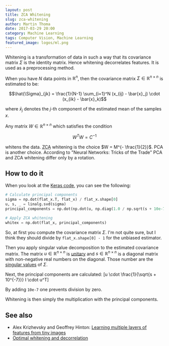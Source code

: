 ```yaml
---
layout: post
title: ZCA Whitening
slug: zca-whitening
author: Martin Thoma
date: 2017-03-29 20:00
category: Machine Learning
tags: Computer Vision, Machine Learning
featured_image: logos/ml.png
---
```

Whitening is a transformation of data in such a way that its covariance matrix $\Sigma$
is the identity matrix. Hence whitening decorrelates features. It is used as a
preprocessing method.

When you have $N$ data points in $\mathbb{R}^n$, then the covariance matrix
$\Sigma \in \mathbb{R}^{n \times n}$ is estimated to be:

$$\hat{\Sigma}_{jk} = \frac{1}{N-1} \sum_{i=1}^N (x_{ij} - \bar{x}_j) \cdot (x_{ik} - \bar{x}_k)$$

where $\bar{x}_j$ denotes the $j$-th component of the estimated mean of the
samples $x$.

Any matrix $W \in \mathbb{R}^{n \times n}$ which satisfies the condition

$$W^T W = C^{-1}$$

whitens the data. <abbr title="Zero-phase Component Analysis">ZCA</abbr>
whitening is the choice $W = M^{- \frac{1}{2}}$. PCA is another choice.
According to "Neural Networks: Tricks of the Trade" PCA and ZCA whitening
differ only by a rotation.


## How to do it

When you look at the <a href="https://github.com/fchollet/keras/blob/master/keras/preprocessing/image.py#L670-L674">Keras code</a>, you can see the following:

```python
# Calculate principal components
sigma = np.dot(flat_x.T, flat_x) / flat_x.shape[0]
u, s, _ = linalg.svd(sigma)
principal_components = np.dot(np.dot(u, np.diag(1.0 / np.sqrt(s + 10e-7))), u.T)

# Apply ZCA whitening
whitex = np.dot(flat_x, principal_components)
```

So, at first you compute the covariance matrix $\Sigma$. I'm not quite sure,
but I think they should divide by `flat_x.shape[0] - 1` for the unbiased
estimator.

Then you apply singular value decomposition to the estimated covariance matrix.
The matrix $u \in \mathbb{R}^{n \times n}$ is <a href="https://en.wikipedia.org/wiki/Unitary_matrix">unitary</a>
and $s \in \mathbb{R}^{n \times n}$ is a diagonal matrix with non-negative real numbers on the diagonal.
Those number are the <a href="https://en.wikipedia.org/wiki/Singular_value">singular values</a>
of $\Sigma$.

Next, the principal components are calculated:
\[u \cdot \frac{1}{\sqrt{s + 10^{-7}}} I \cdot u^T\]

By adding `10e-7` one prevents division by zero.

Whitening is then simply the multiplication with the principal components.

## See also

* Alex Krizhevsky and Geoffrey Hinton: [Learning multiple layers of features from tiny images](https://www.cs.toronto.edu/~kriz/learning-features-2009-TR.pdf)
* [Optimal whitening and decorrelation](https://arxiv.org/abs/1512.00809)
